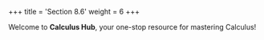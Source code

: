 +++
title = 'Section 8.6'
weight = 6
+++

Welcome to **Calculus Hub**, your one-stop resource for mastering Calculus!
